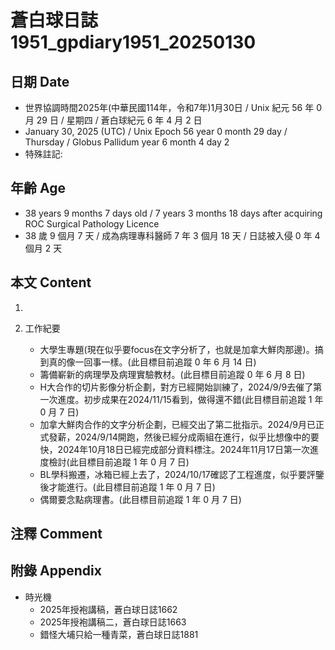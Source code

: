 [_metadata_:encoding]: - "utf-8"
[_metadata_:language]: - "zh-Hant-TW"
[_metadata_:fileformat]: - "markdown"
[_metadata_:MIME_type]: - "text/plain"
[_metadata_:markdown_version]: - "commonmark version 0.30"
[_metadata_:markdown_spec]: - "https://spec.commonmark.org/0.30/"

# 蒼白球日誌1951_gpdiary1951_20250130 #

## 日期 Date ##

* 世界協調時間2025年(中華民國114年，令和7年)1月30日 / Unix 紀元 56 年 0 月 29 日 / 星期四 / 蒼白球紀元 6 年 4 月 2 日
* January 30, 2025 (UTC) / Unix Epoch 56 year 0 month 29 day / Thursday / Globus Pallidum year 6 month 4 day 2
* 特殊註記:

## 年齡 Age ##

* 38 years 9 months 7 days old / 7 years 3 months 18 days after acquiring ROC Surgical Pathology Licence
* 38 歲 9 個月 7 天 / 成為病理專科醫師 7 年 3 個月 18 天 / 日誌被入侵 0 年 4 個月 2 天

## 本文 Content ##

1. 

2. 工作紀要

    - 大學生專題(現在似乎要focus在文字分析了，也就是加拿大鮮肉那邊)。搞到真的像一回事一樣。(此目標目前追蹤 0 年 6 月 14 日)
    - 籌備嶄新的病理學及病理實驗教材。(此目標目前追蹤 0 年 6 月 8 日)
    - H大合作的切片影像分析企劃，對方已經開始訓練了，2024/9/9去催了第一次進度。初步成果在2024/11/15看到，做得還不錯(此目標目前追蹤 1 年 0 月 7 日)
    - 加拿大鮮肉合作的文字分析企劃，已經交出了第二批指示。2024/9月已正式發薪，2024/9/14開跑，然後已經分成兩組在進行，似乎比想像中的要快，2024年10月18日已經完成部分資料標注。2024年11月17日第一次進度檢討(此目標目前追蹤 1 年 0 月 7 日)
    - BL學科搬遷，冰箱已經上去了，2024/10/17確認了工程進度，似乎要評鑒後才能進行。(此目標目前追蹤 1 年 0 月 7 日)
    - 偶爾要念點病理書。(此目標目前追蹤 1 年 0 月 7 日)

## 注釋 Comment ##


## 附錄 Appendix ##

* 時光機
    - 2025年授袍講稿，蒼白球日誌1662
    - 2025年授袍講稿二，蒼白球日誌1663
    - 錯怪大埔只給一種青菜，蒼白球日誌1881
